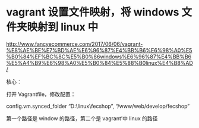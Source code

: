# vagrant 设置文件映射，将 windows 文件夹映射到 linux 中

http://www.fancyecommerce.com/2017/06/06/vagrant-%E8%AE%BE%E7%BD%AE%E6%96%87%E4%BB%B6%E6%98%A0%E5%B0%84%EF%BC%8C%E5%B0%86windows%E6%96%87%E4%BB%B6%E5%A4%B9%E6%98%A0%E5%B0%84%E5%88%B0linux%E4%B8%AD/

核心：

打开 Vagrantfile，修改配置：

config.vm.synced_folder “D:\\linux\\fecshop”, “/www/web/develop/fecshop”

第一个路径是 window 的路径，第二个是 vagrant’中 linux 的路径
